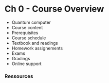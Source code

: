 # Ch 0 - Course Overview

- Quantum computer
- Course content
- Prerequisites
- Course schedule
- Textbook and readings
- Homework assignements
- Exams
- Gradings
- Online support

### Ressources

